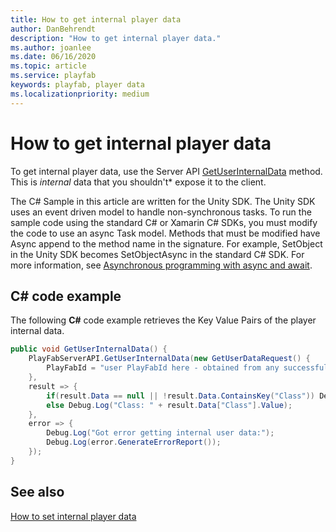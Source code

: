 ```yaml
---
title: How to get internal player data 
author: DanBehrendt
description: "How to get internal player data." 
ms.author: joanlee
ms.date: 06/16/2020
ms.topic: article
ms.service: playfab
keywords: playfab, player data
ms.localizationpriority: medium
---
```


# How to get internal player data

To get internal player data, use the Server API [GetUserInternalData](xref:titleid.playfabapi.com.server.playerdatamanagement.getuserinternaldata) method. This is *internal* data that you shouldn't* expose it to the client.

The C# Sample in this article are written for the Unity SDK. The Unity SDK uses an event driven model to handle non-synchronous tasks. To run the sample code using the standard C# or Xamarin C# SDKs, you must modify the code to use an async Task model. Methods that must be modified have Async append to the method name in the signature. For example, SetObject in the Unity SDK becomes SetObjectAsync in the standard C# SDK. For more information, see [Asynchronous programming with async and await](/dotnet/csharp/programming-guide/concepts/async/).

## C# code example

The following **C#** code example retrieves the Key Value Pairs of the player internal data.

```csharp
public void GetUserInternalData() {
    PlayFabServerAPI.GetUserInternalData(new GetUserDataRequest() {
        PlayFabId = "user PlayFabId here - obtained from any successful LoginResult",
    },
    result => {
        if(result.Data == null || !result.Data.ContainsKey("Class")) Debug.Log("No Class");
        else Debug.Log("Class: " + result.Data["Class"].Value);
    },
    error => {
        Debug.Log("Got error getting internal user data:");
        Debug.Log(error.GenerateErrorReport());
    });
}
```

## See also

[How to set internal player data](how-to-set-internal-player-data.md)
